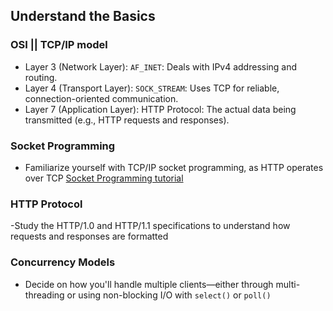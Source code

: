 ## Understand the Basics

### OSI || TCP/IP model
- Layer 3 (Network Layer): `AF_INET`: Deals with IPv4 addressing and routing.
- Layer 4 (Transport Layer): `SOCK_STREAM`: Uses TCP for reliable, connection-oriented communication.
- Layer 7 (Application Layer): HTTP Protocol: The actual data being transmitted (e.g., HTTP requests and responses).

### Socket Programming
- Familiarize yourself with TCP/IP socket programming, as HTTP operates over TCP [Socket Programming tutorial](https://www.youtube.com/watch?v=bqj4dWG7v3c&list=PLhnN2F9NiVmAMn9iGB_Rtjs3aGef3GpSm)

### HTTP Protocol
-Study the HTTP/1.0 and HTTP/1.1 specifications to understand how requests and responses are formatted

### Concurrency Models
- Decide on how you'll handle multiple clients—either through multi-threading or using non-blocking I/O with `select()` or `poll()`
